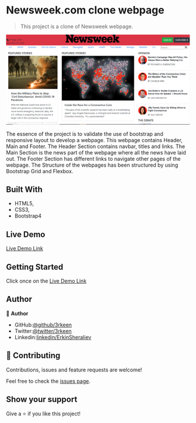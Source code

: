 # Newsweek.com clone webpage

> This project is a clone of Newsweek webpage.

![screenshot](screenshot.PNG)

The essence of the project is to validate the use of bootstrap and responsive layout to develop a webpage. This webpage contains Header, Main and Footer. The Header Section contains navbar, titles and links. The Main Section is the news part of the webpage where all the news have laid out. The Footer Section has different links to navigate other pages of the webpage. The Structure of the webpages has been structured by using Bootstrap Grid and Flexbox.

## Built With

- HTML5,
- CSS3,
- Bootstrap4

## Live Demo

[Live Demo Link](https://rawcdn.githack.com/3rkeen/apple-clone/21dacb29178670232f38f16f2db5817797e4f8eb/index.html)

## Getting Started

Click once on the [Live Demo Link](https://rawcdn.githack.com/3rkeen/apple-clone/21dacb29178670232f38f16f2db5817797e4f8eb/index.html)

## Author

👤 **Author**

- GitHub:[@github/3rkeen](https://github.com/3rkeen)
- Twitter:[@twitter/3rkeen](https://twitter.com/3rkeen)
- Linkedin:[linkedin/ErkinSheraliev](https://www.linkedin.com/in/erkin-sheraliev-9122631a0/)

## 🤝 Contributing

Contributions, issues and feature requests are welcome!

Feel free to check the [issues page](https://github.com/3rkeen/apple-clone/issues).

## Show your support

Give a ⭐️ if you like this project!
